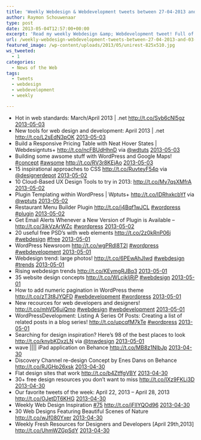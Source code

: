 ```yaml
---
title: 'Weekly Webdesign & Webdevelopment tweets between 27-04-2013 and 03-05-2013'
author: Raymon Schouwenaar
type: post
date: 2013-05-04T12:57:00+00:00
excerpt: 'Read my weekly Webdesign &amp; Webdevelopment tweet! Full of Webdesign, Webdevelopment, Wordpress and more...'
url: /weekly-webdesign-webdevelopment-tweets-between-27-04-2013-and-03-05-2013/
featured_image: /wp-content/uploads/2013/05/unirest-825x510.jpg
ws_tweeted:
  - 1
categories:
  - News of the Web
tags:
  - tweets
  - webdesign
  - webdevelopment
  - weekly

---
```

<ul class="ws_tweet_list">
  <li class="ws_tweet">
    Hot in web standards: March/April 2013 | .net <a href="http://t.co/Syb6cNl5gz" rel="nofollow">http://t.co/Syb6cNl5gz</a> <a class="ws_tweet_time" href="http://twitter.com/rsschouwenaar/statuses/330360356331466752">2013-05-03</a>
  </li>
  <li class="ws_tweet">
    New tools for web design and development: April 2013 | .net <a href="http://t.co/L2sEdN3pOK" rel="nofollow">http://t.co/L2sEdN3pOK</a> <a class="ws_tweet_time" href="http://twitter.com/rsschouwenaar/statuses/330360306406674432">2013-05-03</a>
  </li>
  <li class="ws_tweet">
    Build a Responsive Pricing Table with Neat Hover States | Webdesigntuts+ <a href="http://t.co/ncFBUdHhnD" rel="nofollow">http://t.co/ncFBUdHhnD</a> via <a href="http://twitter.com/wdtuts">@wdtuts</a> <a class="ws_tweet_time" href="http://twitter.com/rsschouwenaar/statuses/330348083781193729">2013-05-03</a>
  </li>
  <li class="ws_tweet">
    Building some awsome stuff with WordPress and Google Maps! <a href="http://search.twitter.com/search?q=%23concept">#concept</a> <a href="http://search.twitter.com/search?q=%23awsome">#awsome</a> <a href="http://t.co/RV3r8KEjAo" rel="nofollow">http://t.co/RV3r8KEjAo</a> <a class="ws_tweet_time" href="http://twitter.com/rsschouwenaar/statuses/330258462632189952">2013-05-03</a>
  </li>
  <li class="ws_tweet">
    15 inspirational approaches to CSS <a href="http://t.co/RuvteyF54p" rel="nofollow">http://t.co/RuvteyF54p</a> via <a href="http://twitter.com/designerdepot">@designerdepot</a> <a class="ws_tweet_time" href="http://twitter.com/rsschouwenaar/statuses/329950108638642176">2013-05-02</a>
  </li>
  <li class="ws_tweet">
    10 Cloud-Based UX Design Tools to try in 2013: <a href="http://t.co/My7qsXMfrA" rel="nofollow">http://t.co/My7qsXMfrA</a> <a class="ws_tweet_time" href="http://twitter.com/rsschouwenaar/statuses/329946683825868800">2013-05-02</a>
  </li>
  <li class="ws_tweet">
    Plugin Templating within WordPress | Wptuts+ <a href="http://t.co/IDRhxkcbYf" rel="nofollow">http://t.co/IDRhxkcbYf</a> via <a href="http://twitter.com/wptuts">@wptuts</a> <a class="ws_tweet_time" href="http://twitter.com/rsschouwenaar/statuses/329946021314588673">2013-05-02</a>
  </li>
  <li class="ws_tweet">
    Restaurant Menu Builder Plugin <a href="http://t.co/j4Bqf1wJCL" rel="nofollow">http://t.co/j4Bqf1wJCL</a> <a href="http://search.twitter.com/search?q=%23wordpress">#wordpress</a> <a href="http://search.twitter.com/search?q=%23plugin">#plugin</a> <a class="ws_tweet_time" href="http://twitter.com/rsschouwenaar/statuses/329945521529704449">2013-05-02</a>
  </li>
  <li class="ws_tweet">
    Get Email Alerts Whenever a New Version of Plugin is Available &#8211; <a href="http://t.co/3ikVzArWZc" rel="nofollow">http://t.co/3ikVzArWZc</a> <a href="http://search.twitter.com/search?q=%23wordpress">#wordpress</a> <a class="ws_tweet_time" href="http://twitter.com/rsschouwenaar/statuses/329945254746787841">2013-05-02</a>
  </li>
  <li class="ws_tweet">
    20 useful free PSD&#8217;s with web elements <a href="http://t.co/2z0kRnP06j" rel="nofollow">http://t.co/2z0kRnP06j</a> <a href="http://search.twitter.com/search?q=%23webdesign">#webdesign</a> <a href="http://search.twitter.com/search?q=%23free">#free</a> <a class="ws_tweet_time" href="http://twitter.com/rsschouwenaar/statuses/329613275425828864">2013-05-01</a>
  </li>
  <li class="ws_tweet">
    WordPress Newsroom <a href="http://t.co/wgPRdl8T2I" rel="nofollow">http://t.co/wgPRdl8T2I</a> <a href="http://search.twitter.com/search?q=%23wordpress">#wordpress</a> <a href="http://search.twitter.com/search?q=%23webdevelopment">#webdevelopment</a> <a class="ws_tweet_time" href="http://twitter.com/rsschouwenaar/statuses/329612408513519617">2013-05-01</a>
  </li>
  <li class="ws_tweet">
    Webdesign trend: large photos! <a href="http://t.co/6PEwAhJIwd" rel="nofollow">http://t.co/6PEwAhJIwd</a> <a href="http://search.twitter.com/search?q=%23webdesign">#webdesign</a> <a href="http://search.twitter.com/search?q=%23trends">#trends</a> <a class="ws_tweet_time" href="http://twitter.com/rsschouwenaar/statuses/329611943004487683">2013-05-01</a>
  </li>
  <li class="ws_tweet">
    Rising webdesign trends <a href="http://t.co/KEymgRJBq3" rel="nofollow">http://t.co/KEymgRJBq3</a> <a class="ws_tweet_time" href="http://twitter.com/rsschouwenaar/statuses/329611681196019712">2013-05-01</a>
  </li>
  <li class="ws_tweet">
    35 website design concepts <a href="http://t.co/WLcjkIjRjP" rel="nofollow">http://t.co/WLcjkIjRjP</a> <a href="http://search.twitter.com/search?q=%23webdesign">#webdesign</a> <a class="ws_tweet_time" href="http://twitter.com/rsschouwenaar/statuses/329610972224446464">2013-05-01</a>
  </li>
  <li class="ws_tweet">
    How to add numeric pagination in WordPress theme <a href="http://t.co/zT3t8JYQFD" rel="nofollow">http://t.co/zT3t8JYQFD</a> <a href="http://search.twitter.com/search?q=%23webdevelopment">#webdevelopment</a> <a href="http://search.twitter.com/search?q=%23wordpress">#wordpress</a> <a class="ws_tweet_time" href="http://twitter.com/rsschouwenaar/statuses/329595176236511232">2013-05-01</a>
  </li>
  <li class="ws_tweet">
    New recources for web developers and designers! <a href="http://t.co/mhVD6uiQmo" rel="nofollow">http://t.co/mhVD6uiQmo</a> <a href="http://search.twitter.com/search?q=%23webdesign">#webdesign</a> <a href="http://search.twitter.com/search?q=%23webdevelopment">#webdevelopment</a> <a class="ws_tweet_time" href="http://twitter.com/rsschouwenaar/statuses/329594576077725696">2013-05-01</a>
  </li>
  <li class="ws_tweet">
    WordPressDevelopment: Listing A Series Of Posts: Creating a list of related posts in a blog series! <a href="http://t.co/upcqfM7kTe" rel="nofollow">http://t.co/upcqfM7kTe</a> <a href="http://search.twitter.com/search?q=%23wordpress">#wordpress</a> <a class="ws_tweet_time" href="http://twitter.com/rsschouwenaar/statuses/329561439121584128">2013-05-01</a>
  </li>
  <li class="ws_tweet">
    Searching for design inspiration? Here’s 98 of the best places to look <a href="http://t.co/knybKDxzLN" rel="nofollow">http://t.co/knybKDxzLN</a> via <a href="http://twitter.com/tnwdesign">@tnwdesign</a> <a class="ws_tweet_time" href="http://twitter.com/rsschouwenaar/statuses/329524678592966658">2013-05-01</a>
  </li>
  <li class="ws_tweet">
    wave |||| iPad application on Behance <a href="http://t.co/MB8z1NIbJp" rel="nofollow">http://t.co/MB8z1NIbJp</a> <a class="ws_tweet_time" href="http://twitter.com/rsschouwenaar/statuses/329346667662950400">2013-04-30</a>
  </li>
  <li class="ws_tweet">
    Discovery Channel re-design Concept by Enes Danıs on Behance <a href="http://t.co/RJGHp26xsk" rel="nofollow">http://t.co/RJGHp26xsk</a> <a class="ws_tweet_time" href="http://twitter.com/rsschouwenaar/statuses/329346263210414081">2013-04-30</a>
  </li>
  <li class="ws_tweet">
    Flat design sites that work <a href="http://t.co/b4ZtffgVBY" rel="nofollow">http://t.co/b4ZtffgVBY</a> <a class="ws_tweet_time" href="http://twitter.com/rsschouwenaar/statuses/329229138323992578">2013-04-30</a>
  </li>
  <li class="ws_tweet">
    30+ free design resources you don&#8217;t want to miss <a href="http://t.co/IXz9FKLi3D" rel="nofollow">http://t.co/IXz9FKLi3D</a> <a class="ws_tweet_time" href="http://twitter.com/rsschouwenaar/statuses/329229019306393601">2013-04-30</a>
  </li>
  <li class="ws_tweet">
    Our favorite tweets of the week: April 22, 2013 – April 28, 2013 <a href="http://t.co/OJetDT6KHG" rel="nofollow">http://t.co/OJetDT6KHG</a> <a class="ws_tweet_time" href="http://twitter.com/rsschouwenaar/statuses/329228871683670017">2013-04-30</a>
  </li>
  <li class="ws_tweet">
    Weekly Web Design Inspiration <a href="http://search.twitter.com/search?q=%2375">#75</a> <a href="http://t.co/jFlIYQOd96" rel="nofollow">http://t.co/jFlIYQOd96</a> <a class="ws_tweet_time" href="http://twitter.com/rsschouwenaar/statuses/329228788623876097">2013-04-30</a>
  </li>
  <li class="ws_tweet">
    30 Web Designs Featuring Beautiful Scenes of Nature <a href="http://t.co/wJf080Yxer" rel="nofollow">http://t.co/wJf080Yxer</a> <a class="ws_tweet_time" href="http://twitter.com/rsschouwenaar/statuses/329228681341984768">2013-04-30</a>
  </li>
  <li class="ws_tweet">
    Weekly Fresh Resources for Designers and Developers [April 29th,2013] <a href="http://t.co/UhmWZGpSdY" rel="nofollow">http://t.co/UhmWZGpSdY</a> <a class="ws_tweet_time" href="http://twitter.com/rsschouwenaar/statuses/329228592322056194">2013-04-30</a>
  </li>
</ul>